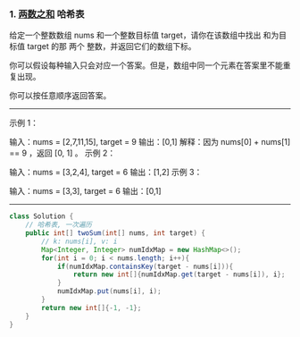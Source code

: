### 1. [ 两数之和](https://leetcode-cn.com/problems/two-sum/) 哈希表

给定一个整数数组 nums 和一个整数目标值 target，请你在该数组中找出 和为目标值 target  的那 两个 整数，并返回它们的数组下标。

你可以假设每种输入只会对应一个答案。但是，数组中同一个元素在答案里不能重复出现。

你可以按任意顺序返回答案。

------

示例 1：

输入：nums = [2,7,11,15], target = 9
输出：[0,1]
解释：因为 nums[0] + nums[1] == 9 ，返回 [0, 1] 。
示例 2：

输入：nums = [3,2,4], target = 6
输出：[1,2]
示例 3：

输入：nums = [3,3], target = 6
输出：[0,1]

------



```java
class Solution {
    // 哈希表, 一次遍历
    public int[] twoSum(int[] nums, int target) {
        // k: nums[i], v: i
        Map<Integer, Integer> numIdxMap = new HashMap<>();
        for(int i = 0; i < nums.length; i++){
            if(numIdxMap.containsKey(target - nums[i])){
                return new int[]{numIdxMap.get(target - nums[i]), i};
            }
            numIdxMap.put(nums[i], i);
        }
        return new int[]{-1, -1};
    }
}
```
